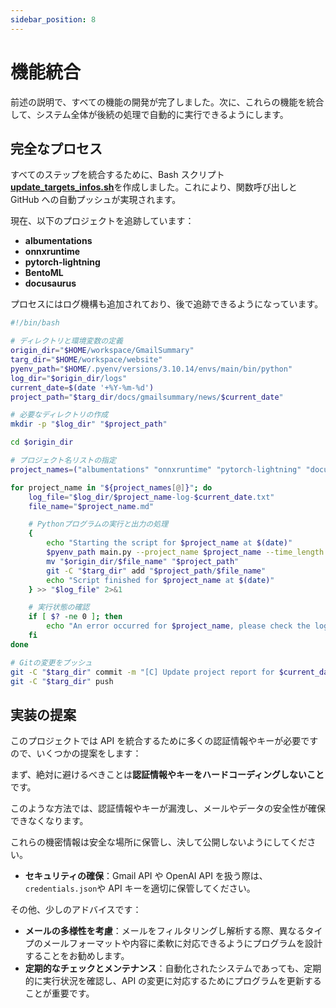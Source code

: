 ```yaml
---
sidebar_position: 8
---
```


# 機能統合

前述の説明で、すべての機能の開発が完了しました。次に、これらの機能を統合して、システム全体が後続の処理で自動的に実行できるようにします。

## 完全なプロセス

すべてのステップを統合するために、Bash スクリプト[**update_targets_infos.sh**](https://github.com/DocsaidLab/GmailSummary/blob/main/update_targets_infos.sh)を作成しました。これにより、関数呼び出しと GitHub への自動プッシュが実現されます。

現在、以下のプロジェクトを追跡しています：

- **albumentations**
- **onnxruntime**
- **pytorch-lightning**
- **BentoML**
- **docusaurus**

プロセスにはログ機構も追加されており、後で追跡できるようになっています。

```bash
#!/bin/bash

# ディレクトリと環境変数の定義
origin_dir="$HOME/workspace/GmailSummary"
targ_dir="$HOME/workspace/website"
pyenv_path="$HOME/.pyenv/versions/3.10.14/envs/main/bin/python"
log_dir="$origin_dir/logs"
current_date=$(date '+%Y-%m-%d')
project_path="$targ_dir/docs/gmailsummary/news/$current_date"

# 必要なディレクトリの作成
mkdir -p "$log_dir" "$project_path"

cd $origin_dir

# プロジェクト名リストの指定
project_names=("albumentations" "onnxruntime" "pytorch-lightning" "docusaurus")

for project_name in "${project_names[@]}"; do
    log_file="$log_dir/$project_name-log-$current_date.txt"
    file_name="$project_name.md"

    # Pythonプログラムの実行と出力の処理
    {
        echo "Starting the script for $project_name at $(date)"
        $pyenv_path main.py --project_name $project_name --time_length 1
        mv "$origin_dir/$file_name" "$project_path"
        git -C "$targ_dir" add "$project_path/$file_name"
        echo "Script finished for $project_name at $(date)"
    } >> "$log_file" 2>&1

    # 実行状態の確認
    if [ $? -ne 0 ]; then
        echo "An error occurred for $project_name, please check the log file $log_file." >> "$log_file"
    fi
done

# Gitの変更をプッシュ
git -C "$targ_dir" commit -m "[C] Update project report for $current_date"
git -C "$targ_dir" push
```

## 実装の提案

このプロジェクトでは API を統合するために多くの認証情報やキーが必要ですので、いくつかの提案をします：

まず、絶対に避けるべきことは**認証情報やキーをハードコーディングしないこと**です。

このような方法では、認証情報やキーが漏洩し、メールやデータの安全性が確保できなくなります。

これらの機密情報は安全な場所に保管し、決して公開しないようにしてください。

- **セキュリティの確保**：Gmail API や OpenAI API を扱う際は、`credentials.json`や API キーを適切に保管してください。

その他、少しのアドバイスです：

- **メールの多様性を考慮**：メールをフィルタリングし解析する際、異なるタイプのメールフォーマットや内容に柔軟に対応できるようにプログラムを設計することをお勧めします。
- **定期的なチェックとメンテナンス**：自動化されたシステムであっても、定期的に実行状況を確認し、API の変更に対応するためにプログラムを更新することが重要です。

